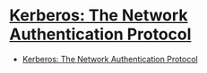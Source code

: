 # [Kerberos: The Network Authentication Protocol](https://web.mit.edu/Kerberos/)

- [Kerberos: The Network Authentication Protocol](#kerberos-the-network-authentication-protocol)
